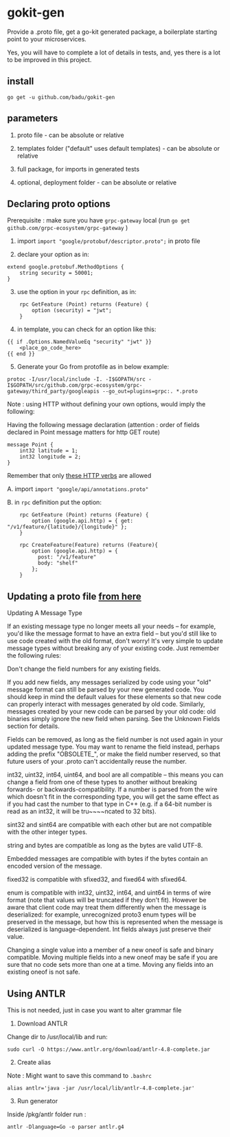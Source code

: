# gokit-gen

Provide a .proto file, get a go-kit generated package, a boilerplate starting point to your microservices.

Yes, you will have to complete a lot of details in tests, and, yes there is a lot to be improved in this project.

## install

`go get -u github.com/badu/gokit-gen`

## parameters

1. proto file - can be absolute or relative

2. templates folder ("default" uses default templates) - can be absolute or relative

3. full package, for imports in generated tests

4. optional, deployment folder - can be absolute or relative

## Declaring proto options

Prerequisite : make sure you have `grpc-gateway` local (run `go get github.com/grpc-ecosystem/grpc-gateway` )

1. import `import "google/protobuf/descriptor.proto";` in proto file

2. declare your option as in:

```
extend google.protobuf.MethodOptions {
	string security = 50001;
}
```

3. use the option in your `rpc` definition, as in:

```
	rpc GetFeature (Point) returns (Feature) {
		option (security) = "jwt";
	}
```

4. in template, you can check for an option like this:

```
{{ if .Options.NamedValueEq "security" "jwt" }}
	<place_go_code_here>
{{ end }}
```

5. Generate your Go from protofile as in below example:

`protoc -I/usr/local/include -I. -I$GOPATH/src -I$GOPATH/src/github.com/grpc-ecosystem/grpc-gateway/third_party/googleapis --go_out=plugins=grpc:. *.proto`

Note : using HTTP without defining your own options, would imply the following:

Having the following message declaration (attention : order of fields declared in Point message matters for http GET route)
```
message Point {
	int32 latitude = 1;
	int32 longitude = 2;
}
```

Remember that only [these HTTP verbs](https://cloud.google.com/apis/docs/http) are allowed

A. import `import "google/api/annotations.proto"`

B. in `rpc` definition put the option:
```
	rpc GetFeature (Point) returns (Feature) {
		option (google.api.http) = { get: "/v1/feature/{latitude}/{longitude}" };
	}
	
	rpc CreateFeature(Feature) returns (Feature){
		option (google.api.http) = {
          post: "/v1/feature"
          body: "shelf"
        };
    }
```

## Updating a proto file [from here](https://developers.google.com/protocol-buffers/docs/proto3#updating)

Updating A Message Type

If an existing message type no longer meets all your needs – for example, you'd like the message format to have an extra field – but you'd still like to use code created with the old format, don't worry! It's very simple to update message types without breaking any of your existing code. Just remember the following rules:

Don't change the field numbers for any existing fields.

If you add new fields, any messages serialized by code using your "old" message format can still be parsed by your new generated code. You should keep in mind the default values for these elements so that new code can properly interact with messages generated by old code. Similarly, messages created by your new code can be parsed by your old code: old binaries simply ignore the new field when parsing. See the Unknown Fields section for details.

Fields can be removed, as long as the field number is not used again in your updated message type. You may want to rename the field instead, perhaps adding the prefix "OBSOLETE_", or make the field number reserved, so that future users of your .proto can't accidentally reuse the number.

int32, uint32, int64, uint64, and bool are all compatible – this means you can change a field from one of these types to another without breaking forwards- or backwards-compatibility. If a number is parsed from the wire which doesn't fit in the corresponding type, you will get the same effect as if you had cast the number to that type in C++ (e.g. if a 64-bit number is read as an int32, it will be tru~~~~ncated to 32 bits).

sint32 and sint64 are compatible with each other but are not compatible with the other integer types.

string and bytes are compatible as long as the bytes are valid UTF-8.

Embedded messages are compatible with bytes if the bytes contain an encoded version of the message.

fixed32 is compatible with sfixed32, and fixed64 with sfixed64.

enum is compatible with int32, uint32, int64, and uint64 in terms of wire format (note that values will be truncated if they don't fit). However be aware that client code may treat them differently when the message is deserialized: for example, unrecognized proto3 enum types will be preserved in the message, but how this is represented when the message is deserialized is language-dependent. Int fields always just preserve their value.

Changing a single value into a member of a new oneof is safe and binary compatible. Moving multiple fields into a new oneof may be safe if you are sure that no code sets more than one at a time. Moving any fields into an existing oneof is not safe.

## Using ANTLR 

This is not needed, just in case you want to alter grammar file

1. Download ANTLR 

Change dir to /usr/local/lib and run:

`sudo curl -O https://www.antlr.org/download/antlr-4.8-complete.jar`

2. Create alias 

Note : Might want to save this command to `.bashrc` 

`alias antlr='java -jar /usr/local/lib/antlr-4.8-complete.jar'`

3. Run generator

Inside /pkg/antlr folder run :

`antlr -Dlanguage=Go -o parser antlr.g4`
 